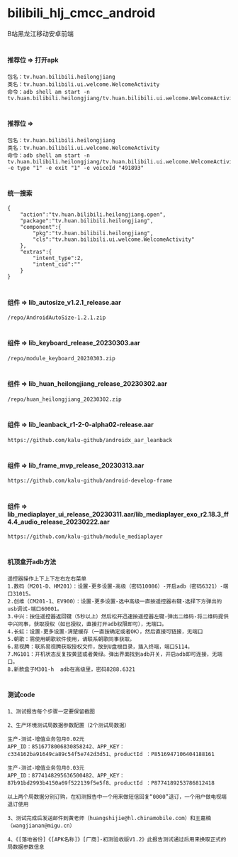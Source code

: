 # bilibili_hlj_cmcc_android

B站黑龙江移动安卓前端

#
#### 推荐位 => 打开apk
```
包名：tv.huan.bilibili.heilongjiang
类名：tv.huan.bilibili.ui.welcome.WelcomeActivity
命令：adb shell am start -n tv.huan.bilibili.heilongjiang/tv.huan.bilibili.ui.welcome.WelcomeActivity
```

#
#### 推荐位 =>
```
包名：tv.huan.bilibili.heilongjiang
类名：tv.huan.bilibili.ui.welcome.WelcomeActivity
命令：adb shell am start -n tv.huan.bilibili.heilongjiang/tv.huan.bilibili.ui.welcome.WelcomeActivity -e type "1" -e exit "1" -e voiceId "491893"
```

#
#### 统一搜索
```
{
    "action":"tv.huan.bilibili.heilongjiang.open",
    "package":"tv.huan.bilibili.heilongjiang",
    "component":{
        "pkg":"tv.huan.bilibili.heilongjiang",
        "cls":"tv.huan.bilibili.ui.welcome.WelcomeActivity"
    },
    "extras":{
        "intent_type":2,
        "intent_cid":""
    }
}
```

#
#### 组件 => lib_autosize_v1.2.1_release.aar
```
/repo/AndroidAutoSize-1.2.1.zip
```

#
#### 组件 => lib_keyboard_release_20230303.aar
```
/repo/module_keyboard_20230303.zip
```

#
#### 组件 => lib_huan_heilongjiang_release_20230302.aar
```
/repo/huan_heilongjiang_20230302.zip
```

#
#### 组件 => lib_leanback_r1-2-0-alpha02-release.aar
```
https://github.com/kalu-github/androidx_aar_leanback
```

#
#### 组件 => lib_frame_mvp_release_20230313.aar
```
https://github.com/kalu-github/android-develop-frame
```

#
#### 组件 => lib_mediaplayer_ui_release_20230311.aar/lib_mediaplayer_exo_r2.18.3_ff4.4_audio_release_20230222.aar
```
https://github.com/kalu-github/module_mediaplayer
```

#
#### 机顶盒开adb方法
```
遥控器操作上下上下左右左右菜单
1.数码（M201-D、HM201）：设置-更多设置-高级（密码10086）-开启adb（密码6321）-端口31015。
2.创维（CM201-1、EV900）：设置-更多设置-选中高级一直按遥控器右键-选择下方弹出的usb调试-端口60001。
3.中兴：按住遥控器返回键（5秒以上）然后松开迅速按遥控器左键-弹出二维码-将二维码提供中兴同事，获取授权（如已授权，直接打开adb权限即可），无端口。
4.长虹：设置-更多设置-清楚缓存（一直按确定或者OK），然后直接可链接，无端口
5.朝歌：需使用朝歌软件使用，请联系朝歌同事获取。
6.易视腾：联系易视腾获取授权文件，放到U盘根目录，插入终端，端口5114。     
7.MG101：开机状态反复按黄蓝或者黄绿。弹出界面找到adb开关，开启adb即可连接，无端口。
8.新款盒子M301-h  adb在高级里，密码8288.6321
```

#
#### 测试code
```
1、测试报告每个步骤一定要保留截图

2、生产环境测试局数据参数配置（2个测试局数据）

生产-测试-增值业务包月0.02元
APP_ID：8516778006830858242、APP_KEY：c334162ba91649ca89c54f5e742d3d51、productId ：P8516947106404188161

生产-测试-增值业务包月0.03元
APP_ID：8774148295636500482、APP_KEY：87b91bd2993b4150a69f522139f5e5f8、productId ：P8774189253786812418

以上两个局数据分别订购，在初测报告中一个用来做短信回复“0000”退订，一个用户做电视端退订使用

3、测试完成后发送邮件到黄老师（huangshijie@hl.chinamobile.com）和王嘉楠（wangjianan@migu.cn）

4、《[落地省份]《[APK名称]》[厂商]-初测验收版V1.2》此报告测试通过后用来换取正式的局数据参数信息
```